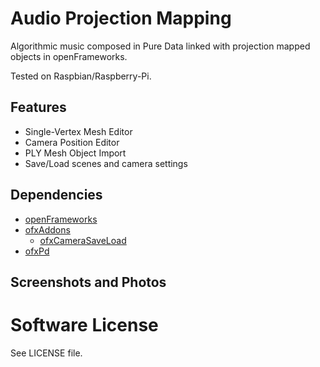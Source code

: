 
# Audio Projection Mapping

Algorithmic music composed in Pure Data linked with projection mapped objects in openFrameworks.

Tested on Raspbian/Raspberry-Pi.


## Features

- Single-Vertex Mesh Editor
- Camera Position Editor
- PLY Mesh Object Import
- Save/Load scenes and camera settings


## Dependencies 

- [openFrameworks](http://www.openframeworks.cc/)
- [ofxAddons](http://ofxaddons.com/)
  - [ofxCameraSaveLoad](https://github.com/roymacdonald/ofxCameraSaveLoad)
- [ofxPd](https://github.com/danomatika/ofxPd)

## Screenshots and Photos

# Software License

See LICENSE file.

